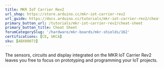 ```yaml
---
title: MKR IoT Carrier Rev2
url_shop: https://store.arduino.cc/mkr-iot-carrier-rev2
url_guide: https://docs.arduino.cc/tutorials/mkr-iot-carrier-rev2/cheat-sheet
primary_button_url: /tutorials/mkr-iot-carrier-rev2/cheat-sheet
primary_button_title: Cheat Sheet
forumCategorySlug: '/hardware/mkr-boards/mkr-shields/162'
certifications: [CE, UKCA]
sku: [ABX00073]
---
```


The sensors, circuits and display integrated on the MKR IoT Carrier Rev2 leaves you free to focus on prototyping and programming your IoT projects.